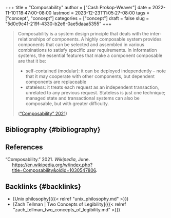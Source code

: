 +++
title = "Composability"
author = ["Cash Prokop-Weaver"]
date = 2022-11-10T18:47:00-08:00
lastmod = 2023-12-23T11:05:27-08:00
tags = ["concept", "concept"]
categories = ["concept"]
draft = false
slug = "5d0c9c41-219f-4330-b2e6-0ae5daaa5355"
+++

> Composability is a system design principle that deals with the inter-relationships of components. A highly composable system provides components that can be selected and assembled in various combinations to satisfy specific user requirements. In information systems, the essential features that make a component composable are that it be:
>
> -   self-contained (modular): it can be deployed independently – note that it may cooperate with other components, but dependent components are replaceable
> -   stateless: it treats each request as an independent transaction, unrelated to any previous request. Stateless is just one technique; managed state and transactional systems can also be composable, but with greater difficulty.
>
> (<a href="#citeproc_bib_item_1">“Composability” 2021</a>)


## Bibliography {#bibliography}

## References

<style>.csl-entry{text-indent: -1.5em; margin-left: 1.5em;}</style><div class="csl-bib-body">
  <div class="csl-entry"><a id="citeproc_bib_item_1"></a>“Composability.” 2021. <i>Wikipedia</i>, June. <a href="https://en.wikipedia.org/w/index.php?title=Composability&oldid=1030547806">https://en.wikipedia.org/w/index.php?title=Composability&#38;oldid=1030547806</a>.</div>
</div>



## Backlinks {#backlinks}

-   [Unix philosophy]({{< relref "unix_philosophy.md" >}})
-   [Zach Tellman | Two Concepts of Legibility]({{< relref "zach_tellman_two_concepts_of_legibility.md" >}})
